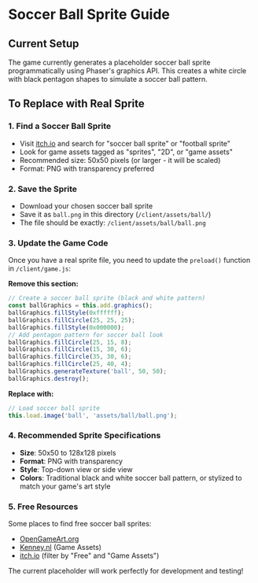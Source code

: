 # Soccer Ball Sprite Guide

## Current Setup
The game currently generates a placeholder soccer ball sprite programmatically using Phaser's graphics API. This creates a white circle with black pentagon shapes to simulate a soccer ball pattern.

## To Replace with Real Sprite

### 1. Find a Soccer Ball Sprite
- Visit [itch.io](https://itch.io) and search for "soccer ball sprite" or "football sprite"
- Look for game assets tagged as "sprites", "2D", or "game assets"
- Recommended size: 50x50 pixels (or larger - it will be scaled)
- Format: PNG with transparency preferred

### 2. Save the Sprite
- Download your chosen soccer ball sprite
- Save it as `ball.png` in this directory (`/client/assets/ball/`)
- The file should be exactly: `/client/assets/ball/ball.png`

### 3. Update the Game Code
Once you have a real sprite file, you need to update the `preload()` function in `/client/game.js`:

**Remove this section:**
```javascript
// Create a soccer ball sprite (black and white pattern)
const ballGraphics = this.add.graphics();
ballGraphics.fillStyle(0xffffff);
ballGraphics.fillCircle(25, 25, 25);
ballGraphics.fillStyle(0x000000);
// Add pentagon pattern for soccer ball look
ballGraphics.fillCircle(25, 15, 8);
ballGraphics.fillCircle(15, 30, 6);
ballGraphics.fillCircle(35, 30, 6);
ballGraphics.fillCircle(25, 40, 4);
ballGraphics.generateTexture('ball', 50, 50);
ballGraphics.destroy();
```

**Replace with:**
```javascript
// Load soccer ball sprite
this.load.image('ball', 'assets/ball/ball.png');
```

### 4. Recommended Sprite Specifications
- **Size**: 50x50 to 128x128 pixels
- **Format**: PNG with transparency
- **Style**: Top-down view or side view
- **Colors**: Traditional black and white soccer ball pattern, or stylized to match your game's art style

### 5. Free Resources
Some places to find free soccer ball sprites:
- [OpenGameArt.org](https://opengameart.org)
- [Kenney.nl](https://kenney.nl) (Game Assets)
- [itch.io](https://itch.io) (filter by "Free" and "Game Assets")

The current placeholder will work perfectly for development and testing! 